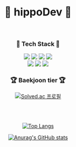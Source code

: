 <!-- Header -->

<!-- Title -->

<div align=center>
	<h1> 🦛 hippoDev 🦛 </h1>
	<br>	
</div>

<!-- Tech Stack (logos) -->
<div align=center>
	<h3> 📖 Tech Stack 📖 </h3>
</div>

<div align=center>
	<img src="https://img.shields.io/badge/Java-007396?style=flat&logo=Java&logoColor=white" />
	<img src="https://img.shields.io/badge/HTML5-E34F26?style=flat&logo=HTML5&logoColor=white" />
	<img src="https://img.shields.io/badge/CSS3-1572B6?style=flat&logo=CSS3&logoColor=white" />
	<img src="https://img.shields.io/badge/JavaScript-#F7DF1E?style=flat&logo=JavaScript&logoColor=white" />
	<br>
	<img src="https://img.shields.io/badge/Spring-6DB33F?style=flat&logo=Spring&logoColor=white" />
  	<img src="https://img.shields.io/badge/Oracle%20SQL-F80000?style=flat&logo=Oracle&logoColor=white" />
	<img src="https://img.shields.io/badge/mongodb-47A248?style=flat&logo=mongodb&logoColor=white" />
	<br>
</div>

<!--Baekjoon tier-->
<div align=center>
	<h3> 🏆 Baekjoon tier 🏆 </h3>
</div>


<div align=center>

[![Solved.ac
프로필](http://mazassumnida.wtf/api/mini/generate_badge?boj=dhtmxk8134)](https://solved.ac/dhtmxk8134)

<br>
<br>

<!-- Top Langs -->
[![Top Langs](https://github-readme-stats.vercel.app/api/top-langs/?username=righthunkwon)](https://github.com/righthunkwon/github-readme-stats)
	
<!-- Github stats -->
[![Anurag's GitHub stats](https://github-readme-stats.vercel.app/api?username=righthunkwon)](https://github.com/righthunkwon/github-readme-stats)


<!-- Footer -->
	
</div>
